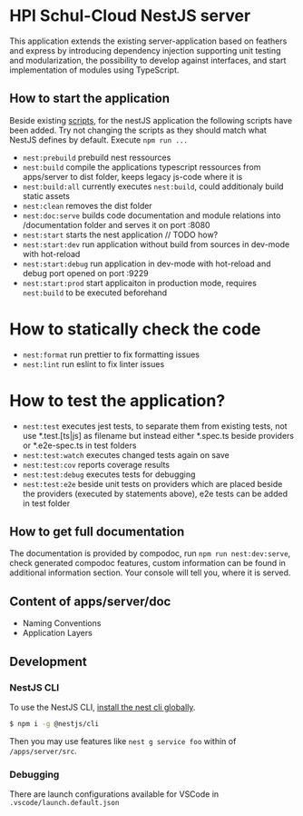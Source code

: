 # HPI Schul-Cloud NestJS server

This application extends the existing server-application based on feathers and express by introducing dependency injection supporting unit testing and modularization, the possibility to develop against interfaces, and start implementation of modules using TypeScript.

## How to start the application

Beside existing [scripts](/), for the nestJS application the following scripts have been added. Try not changing the scripts as they should match what NestJS defines by default. Execute `npm run ...`

- `nest:prebuild` prebuild nest ressources
- `nest:build` compile the applications typescript ressources from apps/server to dist folder, keeps legacy js-code where it is
- `nest:build:all` currently executes `nest:build`, could additionaly build static assets
- `nest:clean` removes the dist folder
- `nest:doc:serve` builds code documentation and module relations into  /documentation folder and serves it on port :8080
- `nest:start` starts the nest application // TODO how?
- `nest:start:dev` run application without build from sources in dev-mode with hot-reload
- `nest:start:debug` run application in dev-mode with hot-reload and debug port opened on port :9229
- `nest:start:prod` start applicaiton in  production mode, requires `nest:build` to be executed beforehand

# How to statically check the code

- `nest:format` run prettier to fix formatting issues
- `nest:lint` run eslint to fix linter issues

# How to test the application?

- `nest:test` executes jest tests, to separate them from existing tests, not use *.test.[ts|js] as filename but instead either *.spec.ts beside providers or *.e2e-spec.ts in test folders
- `nest:test:watch` executes changed tests again on save
- `nest:test:cov` reports coverage results 
- `nest:test:debug` executes tests for debugging
- `nest:test:e2e` beside unit tests on providers which are placed beside the providers (executed by statements above), e2e tests can be added in test folder

## How to get full documentation

The documentation is provided by compodoc, run `npm run nest:dev:serve`, check generated compodoc features, custom information can be found in additional information section. Your console will tell you, where it is served.

## Content of apps/server/doc

- Naming Conventions
- Application Layers

## Development

### NestJS CLI

To use the NestJS CLI, [install the nest cli globally](https://docs.nestjs.com/#installation). 

```bash
$ npm i -g @nestjs/cli
```
Then you may use features like `nest g service foo` within of `/apps/server/src`.

### Debugging

There are launch configurations available for VSCode in `.vscode/launch.default.json`
